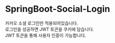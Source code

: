 # SpringBoot-Social-Login

카카오 소셜 로그인만 적용되어있습니다.  
로그인을 성공하면 JWT 토큰을 쿠키에 담습니다.  
JWT 토큰을 통해 사용자 인증이 가능합니다.
